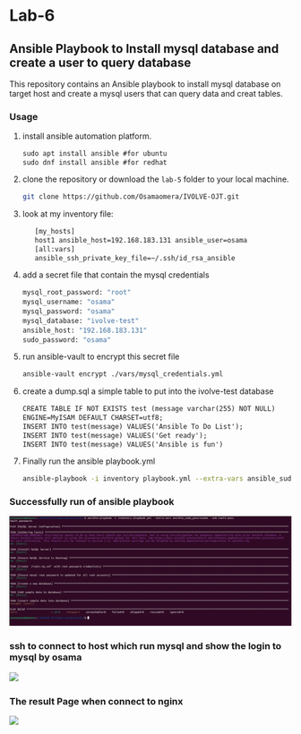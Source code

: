 # Lab-6
## Ansible Playbook to Install mysql database and create a user to query database
This repository contains an Ansible playbook to install mysql database on target host and create a mysql users that can query data and creat tables.

### Usage
1. install ansible automation platform.
    ```
    sudo apt install ansible #for ubuntu
    sudo dnf install ansible #for redhat
    ```
2. clone the repository or download the `lab-5` folder to your local machine.
    ```sh
    git clone https://github.com/Osamaomera/IVOLVE-OJT.git
    ```
3. look at my inventory file:
     ```
        [my_hosts]
        host1 ansible_host=192.168.183.131 ansible_user=osama
        [all:vars]  
        ansible_ssh_private_key_file=~/.ssh/id_rsa_ansible
    ```
4. add a secret file that contain the mysql credentials 
    ```sh
    mysql_root_password: "root"
    mysql_username: "osama"
    mysql_password: "osama"
    mysql_database: "ivolve-test"
    ansible_host: "192.168.183.131"
    sudo_password: "osama"
    ```
5. run ansible-vault to encrypt this secret file  
    ```sh
    ansible-vault encrypt ./vars/mysql_credentials.yml
    ```
6. create a dump.sql a simple table to put into the ivolve-test database
    ```
    CREATE TABLE IF NOT EXISTS test (message varchar(255) NOT NULL) 
    ENGINE=MyISAM DEFAULT CHARSET=utf8;         
    INSERT INTO test(message) VALUES('Ansible To Do List');
    INSERT INTO test(message) VALUES('Get ready');         
    INSERT INTO test(message) VALUES('Ansible is fun')
    ```
7. Finally run the ansible playbook.yml
    ```sh
    ansible-playbook -i inventory playbook.yml --extra-vars ansible_sudo_pass=osama --ask-vault-pass
    ```

### Successfully run of ansible playbook  
![](playbook-output.png)

### ssh to connect to host which run mysql and show the login to mysql by osama 

![](nginx.png)

### The result Page when connect to nginx 

![](output-nginx.png)